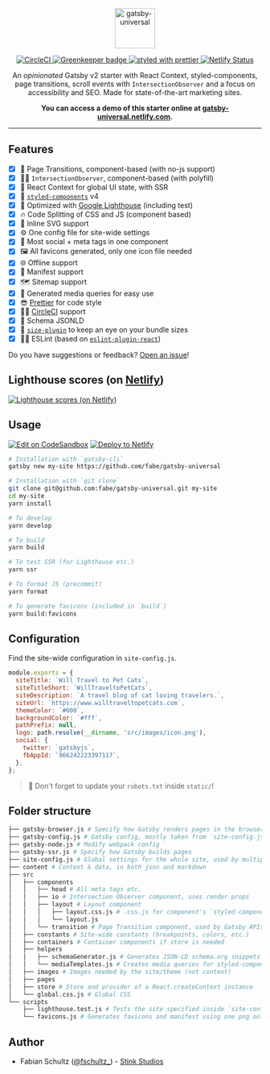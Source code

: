 <p align="center">
  <a href="https://github.com/fabe/gatsby-universal">
    <img
      src="https://i.imgur.com/MFWrZSx.png"
      height="80"
      alt="gatsby-universal"
      title="gatsby-universal"
    />
  </a>
</p>

<p align="center">
  <a href="https://circleci.com/gh/fabe/gatsby-universal">
    <img
      src="https://circleci.com/gh/fabe/gatsby-universal.svg?style=svg"
      alt="CircleCI"
    />
  </a>
  <a href="https://greenkeeper.io/">
    <img
      src="https://badges.greenkeeper.io/fabe/gatsby-universal.svg"
      alt="Greenkeeper badge"
    />
  </a>
  <a href="https://github.com/prettier/prettier">
    <img
      src="https://img.shields.io/badge/styled_with-prettier-ff69b4.svg"
      alt="styled with prettier"
    />
  </a>
  <a href="https://app.netlify.com/sites/gatsby-universal/deploys">
    <img
      src="https://api.netlify.com/api/v1/badges/3e49bb6e-c385-4807-a7e8-70eea491cfdf/deploy-status"
      alt="Netlify Status"
    />
  </a>
</p>

<p align="center">
  An <em>opinionated</em> Gatsby v2 starter with React Context, styled-components, page transitions, scroll events with <code>IntersectionObserver</code> and a focus on accessibility and SEO. Made for state-of-the-art marketing sites.
</p>

<p align="center">
  <strong>
    You can access a demo of this starter online at <a href="https://gatsby-universal.netlify.com">gatsby-universal.netlify.com</a>.
  </strong>
</p>

***

## Features

- [X] 🤩 Page Transitions, component-based (with no-js support)
- [X] 👮‍♂️ `IntersectionObserver`, component-based (with polyfill)
- [X] 🌿 React Context for global UI state, with SSR
- [X] 💅 [`styled-components`](https://www.styled-components.com/) v4
- [X] 💯 Optimized with [Google Lighthouse](https://developers.google.com/web/tools/lighthouse/) (including test)
- [X] 🔥 Code Splitting of CSS and JS (component based)
- [X] 🔪 Inline SVG support
- [X] ⚙️ One config file for site-wide settings
- [X] 💙 Most social + meta tags in one component
- [X] 🖼 All favicons generated, only one icon file needed
- [X] 🌐 Offline support
- [X] 📄 Manifest support
- [X] 🗺 Sitemap support
- [X] 📱 Generated media queries for easy use
- [X] 😎 [Prettier](https://prettier.io/) for code style
- [X] 👷‍♂️ [CircleCI](https://circleci.com/) support
- [X] 🐙 Schema JSONLD
- [X] 🔎 [`size-plugin`](https://github.com/GoogleChromeLabs/size-plugin) to keep an eye on your bundle sizes
- [X] 👨‍🏫 ESLint (based on [`eslint-plugin-react`](./.eslintrc))

Do you have suggestions or feedback? [Open an issue](https://github.com/fabe/gatsby-universal/issues/new)!

## Lighthouse scores (on [Netlify](https://netlify.com))

[![Lighthouse scores (on Netlify)](https://lighthouse.now.sh/?perf=100&pwa=100&a11y=100&bp=100&seo=100)](https://circleci.com/gh/fabe/gatsby-universal)

## Usage

[![Edit on CodeSandbox](https://cdn.rawgit.com/fabe/1dd805eed0153b47aba2b50cea2469ec/raw/64b0ea90c2a425d3847da908053f5f337128259b/edit-on-codesandbox-32px.svg)](https://codesandbox.io/s/github/fabe/gatsby-universal)
[![Deploy to Netlify](https://www.netlify.com/img/deploy/button.svg)](https://app.netlify.com/start/deploy?repository=https://github.com/fabe/gatsby-universal)

```bash
# Installation with `gatsby-cli`
gatsby new my-site https://github.com/fabe/gatsby-universal

# Installation with `git clone`
git clone git@github.com:fabe/gatsby-universal.git my-site
cd my-site
yarn install

# To develop
yarn develop

# To build
yarn build

# To test SSR (for Lighthouse etc.)
yarn ssr

# To format JS (precommit)
yarn format

# To generate favicons (included in `build`)
yarn build:favicons
```

## Configuration

Find the site-wide configuration in `site-config.js`.

```js
module.exports = {
  siteTitle: `Will Travel to Pet Cats`,
  siteTitleShort: `WillTraveltoPetCats`,
  siteDescription: `A travel blog of cat loving travelers.`,
  siteUrl: `https://www.willtraveltopetcats.com`,
  themeColor: `#000`,
  backgroundColor: `#fff`,
  pathPrefix: null,
  logo: path.resolve(__dirname, 'src/images/icon.png'),
  social: {
    twitter: `gatsbyjs`,
    fbAppId: `966242223397117`,
  },
};
```

> 🚨 Don't forget to update your `robots.txt` inside `static/`!

## Folder structure
```bash
├── gatsby-browser.js # Specify how Gatsby renders pages in the browser
├── gatsby-config.js # Gatsby config, mostly taken from `site-config.js`
├── gatsby-node.js # Modify webpack config
├── gatsby-ssr.js # Specify how Gatsby builds pages
├── site-config.js # Global settings for the whole site, used by multiple scripts
├── content # Content & data, in both json and markdown
├── src
│   ├── components
│   │   ├── head # All meta tags etc.
│   │   ├── io # Intersection Observer component, uses render props
│   │   ├── layout # Layout component
│   │   │   ├── layout.css.js # .css.js for component's `styled-components`
│   │   │   └── layout.js
│   │   └── transition # Page Transition component, used by Gatsby APIs
│   ├── constants # Site-wide constants (breakpoints, colors, etc.)
│   ├── containers # Container components if store is needed
│   ├── helpers
│   │   ├── schemaGenerator.js # Generates JSON-LD schema.org snippets
│   │   └── mediaTemplates.js # Creates media queries for styled-components
│   ├── images # Images needed by the site/theme (not content)
│   ├── pages
│   ├── store # Store and provider of a React.createContext instance
│   └── global.css.js # Global CSS
└── scripts
    ├── lighthouse.test.js # Tests the site specified inside `site-config.js` with Google Lighthouse (WIP)
    └── favicons.js # Generates favicons and manifest using one png only.
```

## Author

* Fabian Schultz ([@fschultz_](https://twitter.com/fschultz_)) - [Stink Studios](https://stinkstudios.com)
